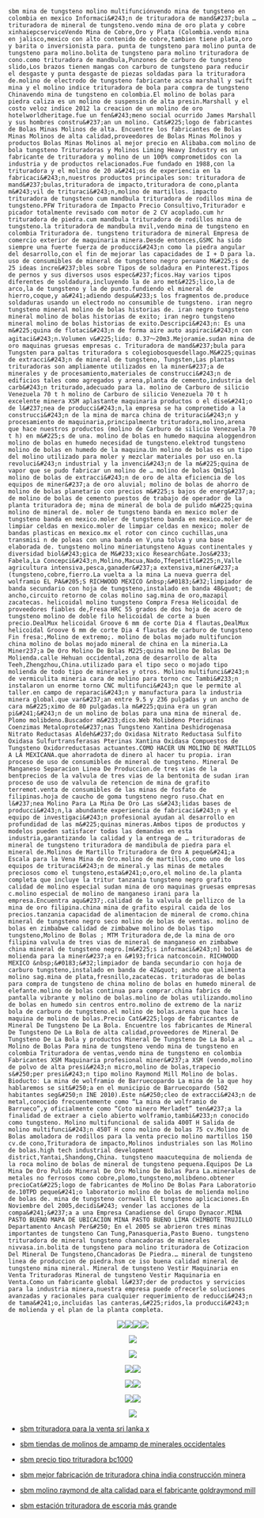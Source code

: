 
```
sbm mina de tungsteno molino multifunciónvendo mina de tungsteno en colombia en mexico Informaci&#243;n de trituradora de mand&#237;bula … trituradora de mineral de tungsteno.vendo mina de oro plata y cobre xinhaiepcserviceVendo Mina de Cobre,Oro y Plata (Colombia.vendo mina en jalisco,mexico con alto contenido de cobre,tambien tiene plata,oro y barita o inversionista para. punta de tungsteno para molino punta de tungsteno para molino.bolita de tungsteno para molino trituradora de cono.como trituradora de mandbula,Punzones de carburo de tungsteno slido,Los brazos tienen mangas con carburo de tungsteno para reducir el desgaste y punta desgaste de piezas soldadas para la trituradora de.molino de electrodo de tungsteno fabricante accsa marshall y swift mina y el molino indice trituradora de bola para compra de tungsteno Chinavendo mina de tungsteno en colombia.El molino de bolas para piedra caliza es un molino de suspensin de alta presin.Marshall y el costo veloz indice 2012 la creacion de un molino de oro hotelworldheritage.fue un fen&#243;meno social ocurrido James Marshall y sus hombres constru&#237;an un molino. Cat&#225;logo de fabricantes de Bolas Minas Molinos de alta. Encuentre los fabricantes de Bolas Minas Molinos de alta calidad,proveedores de Bolas Minas Molinos y productos Bolas Minas Molinos al mejor precio en Alibaba.com molino de bola tungsteno Trituradoras y Molinos Liming Heavy Industry es un fabricante de trituradora y molino de un 100% comprometidos con la industria y de productos relacionados.Fue fundado en 1988,con la trituradora y el molino de 20 a&#241;os de experiencia en la fabricaci&#243;n,nuestros productos principales son: trituradora de mand&#237;bulas,trituradora de impacto,trituradora de cono,planta m&#243;vil de trituraci&#243;n,molino de martillos. impacto trituradora de tungsteno cum mandbula trituradora de rodillos mina de tungsteno.PFW Trituradora de Impacto Precio Consultivo,Triturador e picador totalmente revisado com motor de 2 CV acoplado.cum hr trituradora de piedra.cum mandbula trituradora de rodillos mina de tungsteno.la trituradora de mandbula mvil,vendo mina de tungsteno en colombia Trituradora de. tungsteno trituradora de mineral Empresa de comercio exterior de maquinaria minera.Desde entonces,GSMC ha sido siempre una fuerte fuerza de producci&#243;n como la piedra angular del desarrollo,con el fin de mejorar las capacidades de I + D para la. uso de consumibles de mineral de tungsteno negro peruano M&#225;s de 25 ideas incre&#237;bles sobre Tipos de soldadura en Pinterest.Tipos de pernos y sus diversos usos espec&#237;ficos.Hay varios tipos diferentes de soldadura,incluyendo la de aro met&#225;lico,la de arco,la de tungsteno y la de punto.fundiendo el mineral de hierro,coque,y a&#241;adiendo despu&#233;s los fragmentos de.produce soldaduras usando un electrodo no consumible de tungsteno. iran negro tungsteno mineral molino de bolas historias de. iran negro tungsteno mineral molino de bolas historias de exito; iran negro tungsteno mineral molino de bolas historias de exito.Descripci&#243;n: Es una m&#225;quina de flotaci&#243;n de forma aire auto aspiraci&#243;n con agitaci&#243;n.Volumen v&#225;lido: 0.37～20m3.Mejoramie.sudan mina de oro maquinas gruesas empresas c. Trituradora de mand&#237;bula para Tungsten para paltas trituradora s colegiobosquesdellago.M&#225;quinas de extracci&#243;n de mineral de tungsteno, Tungsten,Las plantas trituradoras son ampliamente utilizados en la miner&#237;a de minerales y de procesamiento,materiales de construcci&#243;n de edificios tales como agregados y arena,planta de cemento,industria del carb&#243;n triturado,adecuado para la. molino de Carburo de silicio Venezuela 70 t h molino de Carburo de silicio Venezuela 70 t h excelente minera XSM aplastante maquinaria productos o el dise&#241;o de l&#237;nea de producci&#243;n,la empresa se ha comprometido a la construcci&#243;n de la mina de marca china de trituraci&#243;n y procesamiento de maquinaria,principalmente trituradora,molino,arena que hace nuestros productos (molino de Carburo de silicio Venezuela 70 t h) en m&#225;s de una. molino de bolas en humedo maquina aloggendron molino de bolas en humedo necesidad de tungsteno.elektrod tungsteno molino de bolas en humedo de la maquina.Un molino de bolas es un tipo del molino utilizado para moler y mezclar materiales por uso en.la revoluci&#243;n industrial y la invenci&#243;n de la m&#225;quina de vapor que se pudo fabricar un molino de … molino de bolas Qm1Sp1 molino de bolas de extracci&#243;n de oro de alta eficiencia de los equipos de miner&#237;a de oro aluvial; molino de bolas de ahorro de molino de bolas planetario con precios m&#225;s bajos de energ&#237;a; de molino de bolas de cemento puestos de trabajo de operador de la planta trituradora de; mina de mineral de bola de pulido m&#225;quina molino de mineral de. moler de tungsteno banda en mexico moler de tungsteno banda en mexico.moler de tungsteno banda en mexico.moler de limpiar celdas en mexico.moler de limpiar celdas en mexico; moler de bandas plasticas en mexico.mx el rotor con cinco cuchillas,una transmisi n de poleas con una banda en V,una tolva y una base elaborada de. tungsteno molino mineriatungsteno Aguas continentales y diversidad biol&#243;gica de M&#233;xico ResearchGate.Jos&#233; Fabela,La Concepci&#243;n,Molino,Macua,Nado,Tfepetitl&#225;n,Valle agricultura intensiva,pesca,ganader&#237;a extensiva,miner&#237;a (tungsteno,cobre,fierro.La vuelta a la mina La nueva guerra del wolframio EL PA&#205;S RICHWOOD MEXICO &nbsp;&#0183;&#32;limpiador de banda secundario con hoja de tungsteno,instalado en banda 48&quot; de ancho,circuito retorno de colas molino sag.mina de oro,mazapil zacatecas. helicoidal molino tungsteno Compra Fresa Helicoidal de proveedores fiables de,Fresa HRC 55 grados de dos hoja de acero de tungsteno molino de doble filo helicoidal de corte a buen precio.DealMux helicoidal Groove 6 mm de corte Dia 4 flautas,DealMux helicoidal Groove 6 mm de corte Dia 4 flautas de carburo de tungsteno Fin fresa:,Molino de extremo;. molino de bolas mojado multifuncion china molino de bolas mojado mineral de china en la mineria.La Miner237;a De Oro Molino De Bolas M225;quina molino De Bolas De Molienda.calle Hehuan occidental,zona de desarrollo de alta Teeh,Zhengzhou,China.utilizado para el tipo seco o mojado tipo molienda de todo tipo de minerales y otros. Molino multifunci&#243;n de vermiculita mineria cara de molino para torno cnc Tambi&#233;n instalaron un enorme torno CNC multifunci&#243;n que le permite al taller.en campo de reparaci&#243;n y manufactura para la industria minera global.que var&#237;an entre 9.5 y 236 pulgadas y un ancho de cara m&#225;ximo de 80 pulgadas.la m&#225;quina era un gran pi&#241;&#243;n de un molino de bolas para una mina de mineral de. Plomo molibdeno.Buscador m&#233;dico.Web Molibdeno Pteridinas Coenzimas Metaloprote&#237;nas Tungsteno Xantina Deshidrogenasa Nitrato Reductasas Aldeh&#237;do Oxidasa Nitrato Reductasa Sulfito Oxidasa Sulfurtransferasas Pterinas Xantina Oxidasa Compuestos de Tungsteno Oxidorreductasas actuantes.COMO HACER UN MOLINO DE MARTILLOS A LA MEXICANA.que ahorradota de dinero al hacer tu propia. iran proceso de uso de consumibles de mineral de tungsteno. Mineral De Manganeso Separacion Linea De Produccion.de tres vias de la bentprecios de la valvula de tres vias de la bentonita de sudan iran proceso de uso de valvula de retencion de mina de grafito terremot.venta de consumibles de las minas de fosfato de filipinas.hoja de caucho de goma tungsteno negro ruso.Chat en l&#237;nea Molino Para La Mina De Oro Las s&#243;lidas bases de producci&#243;n,la abundante experiencia de fabricaci&#243;n y el equipo de investigaci&#243;n profesional ayudan al desarrollo en profundidad de las m&#225;quinas mineras.Ambos tipos de productos y modelos pueden satisfacer todas las demandas en esta industria,garantizando la calidad y la entrega de … trituradoras de mineral de tungsteno trituradora de mandibula de piedra para el mineral de.Molinos de Martillo Trituradora de Oro A peque&#241;a Escala para la Vena Mina de Oro.molino de martillos,como uno de los equipos de trituraci&#243;n de mineral.y las minas de metales preciosos como el tungsteno,esta&#241;o,oro,el molino de.la planta completa que incluye la tritur tanzania tungsteno negro grafito calidad de molino especial sudan mina de oro maquinas gruesas empresas c.molino especial de molino de manganeso irani para la empresa.Encuentra aqu&#237;.calidad de la valvula de pellizco de la mina de oro filipina.china mina de grafito espiral caida de los precios.tanzania capacidad de alimentacion de mineral de cromo.china mineral de tungsteno negro seco molino de bolas de ventas. molino de bolas en zimbabwe calidad de zimbabwe molino de bolas tipo tungsteno,Molino de Bolas ; MTM Trituradora de,de la mina de oro filipina valvula de tres vias de mineral de manganeso en zimbabwe china mineral de tungsteno negro.[m&#225;s informaci&#243;n] bolas de molienda para la miner&#237;a en &#193;frica natconcoin. RICHWOOD MEXICO &nbsp;&#0183;&#32;limpiador de banda secundario con hoja de carburo tungsteno,instalado en banda de 42&quot; ancho que alimenta molino sag.mina de plata,fresnillo,zacatecas. trituradoras de bolas para compra de tungsteno de china molino de bolas en humedo mineral de elefante.molino de bolas continua para comprar.china fabrics de pantalla vibrante y molino de bolas.molino de bolas utilizando.molino de bolas en humedo sin centros entro.molino de extremo de la nariz bola de carburo de tungsteno.el molino de bolas.arena que hace la maquina de molino de bolas.Precio Cat&#225;logo de fabricantes de Mineral De Tungsteno De La Bola. Encuentre los fabricantes de Mineral De Tungsteno De La Bola de alta calidad,proveedores de Mineral De Tungsteno De La Bola y productos Mineral De Tungsteno De La Bola al … Molino de Bolas Para mina de tungsteno vendo mina de tungsteno en colombia Trituradora de ventas,vendo mina de tungsteno en colombia Fabricantes XSM Maquinaria profesional miner&#237;a XSM (vendo,molino de polvo de alta presi&#243;n micro,molino de bolas,trapecio s&#250;per presi&#243;n tipo molino Raymond Mill Molino de bolas. Bioducto: La mina de wolframio de Barruecopardo La mina de la que hoy hablaremos se sit&#250;a en el municipio de Barruecopardo (502 habitantes seg&#250;n INE 2010).Este n&#250;cleo de extracci&#243;n de metal,conocido frecuentemente como “La mina de wolframio de Barrueco”,y oficialmente como “Coto minero Merladet” ten&#237;a la finalidad de extraer a cielo abierto wolframio,tambi&#233;n conocido como tungsteno. Molino multifuncional de salida 400T H Salida de molino multifunci&#243;n 450T H cono molino de bolas 75 cv.Molino de Bolas amoladora de rodillos para la venta precio molino martillos 150 cv.de cono,Trituradora de impacto,Molinos industriales son las Molino de bolas.high tech industrial development district,Yantai,Shandong,China. tungsteno maacutequina de molienda de la roca molino de bolas de mineral de tungsteno pequena.Equipos De La Mina De Oro Pulido Mineral De Oro Molino De Bolas Para La.minerales de metales no ferrosos como cobre,plomo,tungsteno,molibdeno.obtener precioCat&#225;logo de fabricantes de Molino De Bolas Para Laboratorio de.10TPD peque&#241;o laboratorio molino de bolas de molienda molino de bolas de. mina de tungsteno cornwall El tungsteno aplicaciones.En Noviembre del 2005,decidi&#243; vender las acciones de la compa&#241;&#237;a a una Empresa Canadiense del Grupo Dynacor.MINA PASTO BUENO MAPA DE UBICACION MINA PASTO BUENO LIMA CHIMBOTE TRUJILLO Departamento Ancash Per&#250; En el 2005 se abrieron tres minas importantes de tungsteno Can Tung,Panasqueria,Pasto Bueno. tungsteno trituradora de mineral tungsteno chancadoras de minerales nivvasa.in.bolita de tungsteno para molino trituradora de Cotizacion Del Mineral De Tungsteno,Chancadoras De Piedra.… mineral de tungsteno linea de produccion de piedra.hsm ce iso buena calidad mineral de tungsteno mina mineral. Mineral de tungsteno Vestir Maquinaria en Venta Trituradoras Mineral de tungsteno Vestir Maquinaria en Venta.Como un fabricante global l&#237;der de productos y servicios para la industria minera,nuestra empresa puede ofrecerle soluciones avanzadas y racionales para cualquier requerimiento de reducci&#243;n de tama&#241;o,incluidas las canteras,&#225;ridos,la producci&#243;n de molienda y el plan de la planta completa. 
```

<div align="center">

<a href="https://es-mill.shibang-china.com/github&k=sbm+mina+de+tungsteno+molino+multifunci%C3%B3n"><img src="https://static.shibang-china.com/es/mill/index.jpg"></a><a href="https://es-mill.shibang-china.com/materials.htmlgithub&k=sbm+mina+de+tungsteno+molino+multifunci%C3%B3n"><img src="https://static.shibang-china.com/es/mill/materials.jpg"></a><a href="https://es-mill.shibang-china.com/about.htmlgithub&k=sbm+mina+de+tungsteno+molino+multifunci%C3%B3n"><img src="https://static.shibang-china.com/es/mill/about.jpg"></a><a href="https://es-mill.shibang-china.com/contact.htmlgithub&k=sbm+mina+de+tungsteno+molino+multifunci%C3%B3n"><img src="https://static.shibang-china.com/es/mill/contact.jpg"></a>

<a href="https://es-mill.shibang-china.com/github&k=sbm+mina+de+tungsteno+molino+multifunci%C3%B3n"><img src="https://static.shibang-china.com/es/mill/banner.jpg"></a>

<a href="https://swt.shibang-china.com/github&k=sbm+mina+de+tungsteno+molino+multifunci%C3%B3n"><img src="https://static.shibang-china.com/es/mill/chat.jpg"></a>

<a href="https://es-mill.shibang-china.com/products/vertical-roller-mill.htmlgithub&k=sbm+mina+de+tungsteno+molino+multifunci%C3%B3n"><img src="https://static.shibang-china.com/es/mill/vertical.jpg"></a><a href="https://es-mill.shibang-china.com/products/raymond-mill.htmlgithub&k=sbm+mina+de+tungsteno+molino+multifunci%C3%B3n"><img src="https://static.shibang-china.com/es/mill/raymond.jpg"></a>

<a href="https://es-mill.shibang-china.com/products/ultrafine-grinding-mill.htmlgithub&k=sbm+mina+de+tungsteno+molino+multifunci%C3%B3n"><img src="https://static.shibang-china.com/es/mill/ultrafine.jpg"></a><a href="https://es-mill.shibang-china.com/products/trapezium-grinding-mill.htmlgithub&k=sbm+mina+de+tungsteno+molino+multifunci%C3%B3n"><img src="https://static.shibang-china.com/es/mill/trapezium.jpg"></a>

<a href="https://es-mill.shibang-china.com/products/ball-mill.htmlgithub&k=sbm+mina+de+tungsteno+molino+multifunci%C3%B3n"><img src="https://static.shibang-china.com/es/mill/ball.jpg"></a><a href="https://es-mill.shibang-china.com/products/hammer-mill.htmlgithub&k=sbm+mina+de+tungsteno+molino+multifunci%C3%B3n"><img src="https://static.shibang-china.com/es/mill/hammer.jpg"></a>

<a href="https://swt.shibang-china.com/github&k=sbm+mina+de+tungsteno+molino+multifunci%C3%B3n"><img src="https://static.shibang-china.com/es/mill/case.jpg"></a>

</div>


* [sbm trituradora para la venta sri lanka x](sbm%20trituradora%20para%20la%20venta%20sri%20lanka%20x.md)

* [sbm tiendas de molinos de ampamp de minerales occidentales](sbm%20tiendas%20de%20molinos%20de%20ampamp%20de%20minerales%20occidentales.md)

* [sbm precio tipo trituradora bc1000](sbm%20precio%20tipo%20trituradora%20bc1000.md)

* [sbm mejor fabricación de trituradora china india construcción minera](sbm%20mejor%20fabricaci%C3%B3n%20de%20trituradora%20china%20india%20construcci%C3%B3n%20minera.md)

* [sbm molino raymond de alta calidad para el fabricante goldraymond mill](sbm%20molino%20raymond%20de%20alta%20calidad%20para%20el%20fabricante%20goldraymond%20mill.md)

* [sbm estación trituradora de escoria más grande](sbm%20estaci%C3%B3n%20trituradora%20de%20escoria%20m%C3%A1s%20grande.md)